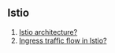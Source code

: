 ## Istio

1. [Istio architecture?](https://github.com/rajdyp/rajdyp.github.io/blob/master/flashcards/istio/answers/istio_architecture.md)
2. [Ingress traffic flow in Istio?](https://github.com/rajdyp/rajdyp.github.io/blob/master/flashcards/istio/answers/istio_ingress_traffic_flow.md)
